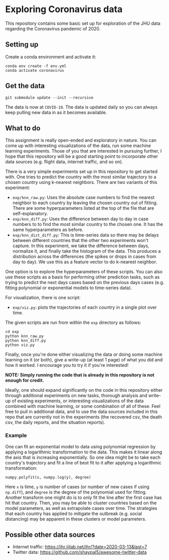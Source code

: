 # Exploring Coronavirus data 

This repository contains some basic set up for exploration of the JHU data regarding
the Coronavirus pandemic of 2020.

## Setting up

Create a conda environment and activate it:

```
conda env create -f env.yml
conda activate coronavirus
```

## Get the data

```
git submodule update --init --recursive
```

The data is now at `COVID-19`. The data is updated daily so you can always keep pulling
new data in as it becomes available.

## What to do

This assignment is really open-ended and exploratory in nature. You can come up with
interesting visualizations of the data, run some machine learning experiments. Those
of you that are interested in pursuing further, I hope that this repository will be
a good starting point to incorporate other data sources (e.g. flight data, internet
traffic, and so on).

There is a very simple experiments set up in this repository to get started with.
One tries to predict the country with the most similar trajectory to a chosen country
using k-nearest neighbors. There are two variants of this experiment:

- `exp/knn_raw.py`: Uses the absolute case numbers to find the nearest neighbor 
  to each country by leaving the chosen country out of fitting. There are some 
  hyperparameters listed at the top of the file that are self-explanatory.
- `exp/knn_diff.py`: Uses the difference between day to day in case numbers to
  to find the most similar country to the chosen one. It has the same hyperparameters
  as before.
- `exp/knn_dist_diff.py`: This is time-series data so there may be delays between
  different countries that the other two experiments won't capture. In this 
  experiment, we take the difference between days, normalize it, and finally take
  the histogram of the data. This produces a distribution across the differences (the spikes or drops in cases from day to day). We use this as a feature vector
  to do k-nearest neighbor.

One option is to explore the hyperparameters of these scripts. You can also use these
scripts as a basis for performing other prediction tasks, such as trying to predict the
next days cases based on the previous days cases (e.g. fitting polynomial or exponential
models to time-series data).

For visualization, there is one script:

- `exp/viz.py`: plots the trajectories of each country in a single
  plot over time.

The given scripts are run from within the `exp` directory as follows:

```
cd exp
python knn_raw.py
python knn_diff.py
python viz.py
```

Finally, once you're done either visualizing the data or doing some machine learning on it
(or both), give a write-up (at least 1 page) of what you did and how it worked. I encourage you to try it if you're interested!

**NOTE: Simply running the code that is already in this repository is not enough for credit.**

Ideally, one should expand significantly on the code in this repository either through
additional experiments on new tasks, thorough analysis and write-up of existing experiments,
or interesting visualizations of the data combined with machine learning, or some 
combination of all of these. Feel free to pull in additional data, and to use the data
sources included in this repo that are currently not in the experiments (the recovered csv, the death csv, the daily reports,
and the situation reports).

### Example

One can fit an exponential model to data using polynomial 
regression by applying a logarithmic transformation to 
the data. This makes it linear along the axis that is 
increasing exponentially. So one idea might be to take each
country's trajectory and fit a line of best fit to it after
applying a logarithmic transformation:

```
numpy.polyfit(x, numpy.log(y), degree)
```

Here `x` is time, `y` is number of cases (or number of new cases if using `np.diff`), and `degree` is the degree of the polynomial used for fitting. Another transform one might do is to only fit the line after the first case has hit that
country. Then, you may be able to cluster countries based on
the model parameters, as well as extrapolate cases over
time. The strategies that each country has applied to
mitigate the outbreak (e.g. social distancing) may be
apparent in these clusters or model parameters.



## Possible other data sources

- Internet traffic: https://ihr.iijlab.net/ihr/?date=2020-03-13&last=7
- Twitter data: https://github.com/shaypal5/awesome-twitter-data
